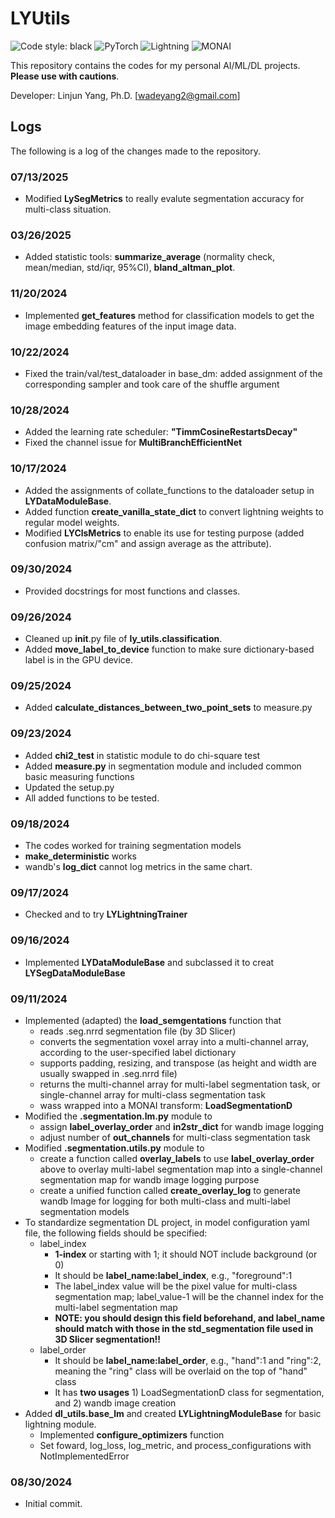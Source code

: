 # LYUtils

![Code style: black](https://img.shields.io/badge/code%20style-black-000000.svg)
![PyTorch](https://img.shields.io/badge/PyTorch-red.svg?logo=pytorch)
![Lightning](https://img.shields.io/badge/PyTorch%20Lightning-brightgreen)
![MONAI](https://img.shields.io/badge/MONAI-blue)

This repository contains the codes for my personal AI/ML/DL projects. **Please use with cautions**.

Developer: Linjun Yang, Ph.D. [wadeyang2@gmail.com]

## Logs

The following is a log of the changes made to the repository.

### 07/13/2025

- Modified **LySegMetrics** to really evalute segmentation accuracy for multi-class situation.

### 03/26/2025

- Added statistic tools: **summarize_average** (normality check, mean/median, std/iqr, 95%CI), **bland_altman_plot**.

### 11/20/2024

- Implemented **get_features** method for classification models to get the image embedding features of the input image data.

### 10/22/2024

- Fixed the train/val/test_dataloader in base_dm: added assignment of the corresponding sampler and took care of the shuffle argument

### 10/28/2024

- Added the learning rate scheduler: **"TimmCosineRestartsDecay"**
- Fixed the channel issue for **MultiBranchEfficientNet**

### 10/17/2024

- Added the assignments of collate_functions to the dataloader setup in **LYDataModuleBase**.
- Added function **create_vanilla_state_dict** to convert lightning weights to regular model weights.
- Modified **LYClsMetrics** to enable its use for testing purpose (added confusion matrix/"cm" and assign average as the attribute).

### 09/30/2024

- Provided docstrings for most functions and classes.

### 09/26/2024

- Cleaned up __init__.py file of **ly_utils.classification**.
- Added **move_label_to_device** function to make sure dictionary-based label is in the GPU device.

### 09/25/2024

- Added **calculate_distances_between_two_point_sets** to measure.py

### 09/23/2024

- Added **chi2_test** in statistic module to do chi-square test
- Added **measure.py** in segmentation module and included common basic measuring functions
- Updated the setup.py
- All added functions to be tested.

### 09/18/2024

- The codes worked for training segmentation models
- **make_deterministic** works
- wandb's **log_dict** cannot log metrics in the same chart.

### 09/17/2024

- Checked and to try **LYLightningTrainer**

### 09/16/2024

- Implemented **LYDataModuleBase** and subclassed it to creat **LYSegDataModuleBase**

### 09/11/2024

- Implemented (adapted) the **load_semgentations** function that
    - reads .seg.nrrd segmentation file (by 3D Slicer)
    - converts the segmentation voxel array into a multi-channel array, according to the user-specified label dictionary
    - supports padding, resizing, and transpose (as height and width are usually swapped in .seg.nrrd file)
    - returns the multi-channel array for multi-label segmentation task, or single-channel array for multi-class segmentation task
    - wass wrapped into a MONAI transform: **LoadSegmentationD**
- Modified the **.segmentation.lm.py** module to
    - assign **label_overlay_order** and **in2str_dict** for wandb image logging
    - adjust number of **out_channels** for multi-class segmentation task
- Modified **.segmentation.utils.py** module to
    - create a function called **overlay_labels** to use **label_overlay_order** above to overlay multi-label segmentation map into a single-channel segmentation map for wandb image logging purpose
    - create a unified function called **create_overlay_log** to generate wandb Image for logging for both multi-class and multi-label segmentation models
- To standardize segmentation DL project, in model configuration yaml file, the following fields should be specified:
    - label_index
        - **1-index** or starting with 1; it should NOT include background (or 0)
        - It should be **label_name:label_index**, e.g., "foreground":1
        - The label_index value will be the pixel value for multi-class segmentation map; label_value-1 will be the channel index for the multi-label segmentation map
        - **NOTE: you should design this field beforehand, and label_name should match with those in the std_segmentation file used in 3D Slicer segmentation!!**
    - label_order
        - It should be **label_name:label_order**, e.g., "hand":1 and "ring":2, meaning the "ring" class will be overlaid on the top of "hand" class
        - It has **two usages** 1) LoadSegmentationD class for segmentation, and 2) wandb image creation
- Added **dl_utils.base_lm** and created **LYLightningModuleBase** for basic lightning module.
    - Implemented **configure_optimizers** function
    - Set foward, log_loss, log_metric, and process_configurations with NotImplementedError

### 08/30/2024

-  Initial commit.
